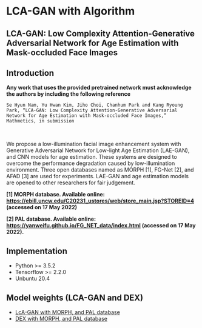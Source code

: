 # LCA-GAN with Algorithm

## LCA-GAN: Low Complexity Attention-Generative Adversarial Network for Age Estimation with Mask-occluded Face Images

## Introduction

**Any work that uses the provided pretrained network must acknowledge the authors by including the following reference**

    Se Hyun Nam, Yu Hwan Kim, Jiho Choi, Chanhum Park and Kang Ryoung Park, “LCA-GAN: Low Complexity Attention-Generative Adversarial Network for Age Estimation with Mask-occluded Face Images,” Mathmetics, in submission 
<br/>

We propose a low-illumination facial image enhancement system with Generative Adversarial Network for Low-light Age Estimation (LAE-GAN), and CNN models for age estimation. These systems are designed to overcome the performance degradation caused by low-illumination environment. Three open databases named as MORPH [1], FG-Net [2], and AFAD [3] are used for experiments. LAE-GAN and age estimation models are opened to other researchers for fair judgement.
<br/>

**[1] MORPH database. Available online: https://ebill.uncw.edu/C20231_ustores/web/store_main.jsp?STOREID=4 (accessed on 17 May 2022)**
<br/>

**[2] PAL database. Available online: https://yanweifu.github.io/FG_NET_data/index.html (accessed on 17 May 2022).**
<br/>

## Implementation
* Python >= 3.5.2
* Tensorflow >= 2.2.0
* Unbuntu 20.4

## Model weights (LCA-GAN and DEX)
* [LcA-GAN with MORPH, and PAL database](https://drive.google.com/drive/folders/14l0EtfDaIeMeamQuoIRN6sPqp1-WLbTN?usp=sharing)
* [DEX with MORPH, and PAL database](https://drive.google.com/drive/folders/1zGB3G2MUJftM4AYuncJU66n6QVXdomVD?usp=sharing)
